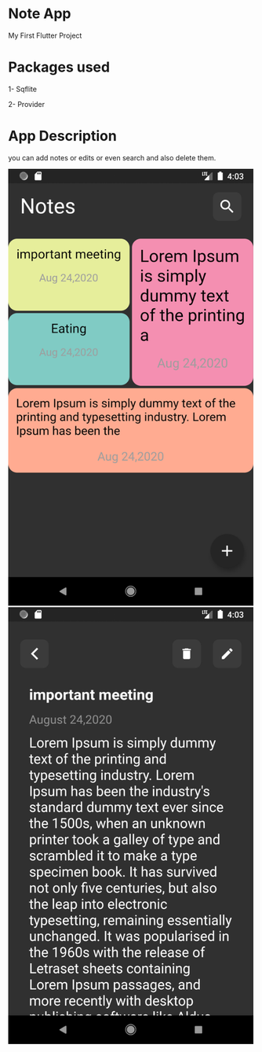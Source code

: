 # Note App

My First Flutter Project

# Packages used

1- Sqflite 

2- Provider

# App Description

you can add notes or edits or even search and also delete them.


<img src="app_images/Screenshot_1598234605.png" width="500" >
<img src="app_images/Screenshot_1598234617.png" width="500" >





